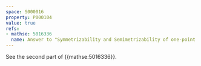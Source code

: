 ```yaml
---
space: S000016
property: P000104
value: true
refs:
- mathse: 5016336
  name: Answer to "Symmetrizability and Semimetrizability of one-point compactifications"
---
```


See the second part of {{mathse:5016336}}.

